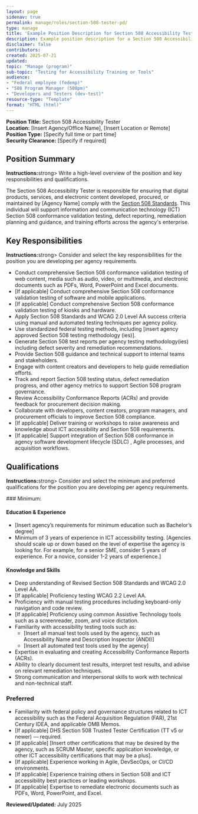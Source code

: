 ```yaml
---
layout: page
sidenav: true
permalink: manage/roles/section-508-tester-pd/
type: manage
title: 'Example Position Description for Section 508 Accessibility Tester'
description: Example position description for a Section 508 Accessibility Tester.
disclaimer: false
contributors: 
created: 2025-07-21
updated: 
topic: "Manage (program)"
sub-topic: "Testing for Accessibility Training or Tools"
audience:
- "Federal employee (fedemp)"
- "508 Program Manager (508pm)"
- "Developers and Testers (dev-test)"
resource-type: "Template"
format: "HTML (html)"
---
```


**Position Title:** Section 508 Accessibility Tester  
**Location:** [Insert Agency/Office Name], [Insert Location or Remote]  
**Position Type:** [Specify full time or part time]  
**Security Clearance:** [Specify if required]

## Position Summary
<div class="border-base radius-lg border-1px padding-1 bg-primary-lighter" style="margin-top: 1.0em;"><p><strong>Instructions:</strong>strong> Write a high-level overview of the position and key responsibilities and qualifications.</p></div>

The Section 508 Accessibility Tester is responsible for ensuring that digital products, services, and electronic content developed, procured, or maintained by [Agency Name] comply with the <a href="https://www.access-board.gov/ict/" target="_blank" class="usa-link--external">Section 508 Standards</a>. This individual will support information and communication technology (ICT) Section 508 conformance validation testing, defect reporting, remediation planning and guidance, and training efforts across the agency's enterprise.

## Key Responsibilities
<div class="border-base radius-lg border-1px padding-1 bg-primary-lighter" style="margin-top: 1.0em;"><p><strong>Instructions:</strong>strong> Consider and select the key responsibilities for the position you are developing per agency requirements.</p></div>

* Conduct comprehensive Section 508 conformance validation testing of web content, media such as audio, video, or multimedia, and electronic documents such as PDFs, Word, PowerPoint and Excel documents.  
* [If applicable] Conduct comprehensive Section 508 conformance validation testing of software and mobile applications.   
* [If applicable] Conduct comprehensive Section 508 conformance validation testing of kiosks and hardware.  
* Apply Section 508 Standards and WCAG 2.0 Level AA success criteria using manual and automated testing techniques per agency policy.  
* Use standardized federal testing methods, including [insert agency approved Section 508 testing methodology (ies)].  
* Generate Section 508 test reports per agency testing methodology(ies) including defect severity and remediation recommendations.  
* Provide Section 508 guidance and technical support to internal teams and stakeholders.  
* Engage with content creators and developers to help guide remediation efforts.  
* Track and report Section 508 testing status, defect remediation progress, and other agency metrics to support Section 508 program governance.  
* Review Accessibility Conformance Reports (ACRs) and provide feedback for procurement decision making.  
* Collaborate with developers, content creators, program managers, and procurement officials to improve Section 508 compliance.  
* [If applicable] Deliver training or workshops to raise awareness and knowledge about ICT accessibility and Section 508 requirements.  
* [If applicable] Support integration of Section 508 conformance in agency software development lifecycle (SDLC) , Agile processes, and acquisition workflows.

## Qualifications
<div class="border-base radius-lg border-1px padding-1 bg-primary-lighter" style="margin-top: 1.0em;"><p><strong>Instructions:</strong>strong> Consider and select the minimum and preferred qualifications for the position you are developing per agency requirements.</p></div>
### Minimum:

#### Education & Experience

* [Insert agency’s requirements for minimum education such as Bachelor’s degree]  
* Minimum of 3 years of experience in ICT accessibility testing. [Agencies should scale up or down based on the level of expertise the agency is looking for. For example, for a senior SME, consider 5 years of experience. For a novice, consider 1-2 years of experience.]

#### Knowledge and Skills

* Deep understanding of Revised Section 508 Standards and WCAG 2.0 Level AA.  
* [If applicable] Proficiency testing WCAG 2.2 Level AA.   
* Proficiency with manual testing procedures including keyboard-only navigation and code review.  
* [If applicable] Proficiency using common Assistive Technology tools such as a screenreader, zoom, and voice dictation.   
* Familiarity with accessibility testing tools such as:  
  * [Insert all manual test tools used by the agency, such as Accessibility Name and Description Inspector (ANDI)]  
  * [Insert all automated test tools used by the agency]  
* Expertise in evaluating and creating Accessibility Conformance Reports (ACRs).  
* Ability to clearly document test results, interpret test results, and advise on relevant remediation techniques.  
* Strong communication and interpersonal skills to work with technical and non-technical staff.

### Preferred 

* Familiarity with federal policy and governance structures related to ICT accessibility such as the Federal Acquisition Regulation (FAR), 21st Century IDEA, and applicable OMB Memos.  
* [If applicable] DHS Section 508 Trusted Tester Certification (TT v5 or newer) — required.  
* [If applicable] [Insert other certifications that may be desired by the agency, such as SCRUM Master, specific application knowledge, or other ICT accessibility certifications that may be a plus].  
* [If applicable] Experience working in Agile, DevSecOps, or CI/CD environments.  
* [If applicable] Experience training others in Section 508 and ICT accessibility best practices or leading workshops.  
* [If applicable] Expertise to remediate electronic documents such as PDFs, Word, PowerPoint, and Excel.


**Reviewed/Updated:** July 2025
